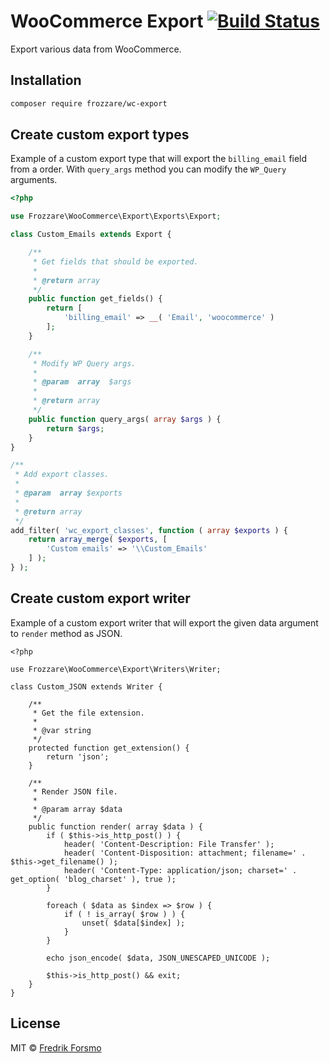 # WooCommerce Export [![Build Status](https://travis-ci.org/frozzare/wc-export.svg?branch=master)](https://travis-ci.org/frozzare/wc-export)

Export various data from WooCommerce.

## Installation

```sh
composer require frozzare/wc-export
```

## Create custom export types

Example of a custom export type that will export the `billing_email` field from a order. With `query_args` method you can modify the `WP_Query` arguments.

```php
<?php

use Frozzare\WooCommerce\Export\Exports\Export;

class Custom_Emails extends Export {

	/**
	 * Get fields that should be exported.
	 *
	 * @return array
	 */
	public function get_fields() {
		return [
			'billing_email' => __( 'Email', 'woocommerce' )
		];
	}

	/**
	 * Modify WP Query args.
	 *
	 * @param  array  $args
	 *
	 * @return array
	 */
	public function query_args( array $args ) {
		return $args;
	}
}

/**
 * Add export classes.
 *
 * @param  array $exports
 *
 * @return array
 */
add_filter( 'wc_export_classes', function ( array $exports ) {
	return array_merge( $exports, [
		'Custom emails' => '\\Custom_Emails'
	] );
} );
```

## Create custom export writer

Example of a custom export writer that will export the given data argument to `render` method as JSON.

```
<?php

use Frozzare\WooCommerce\Export\Writers\Writer;

class Custom_JSON extends Writer {

	/**
	 * Get the file extension.
	 *
	 * @var string
	 */
	protected function get_extension() {
		return 'json';
	}

	/**
	 * Render JSON file.
	 *
	 * @param array $data
	 */
	public function render( array $data ) {
		if ( $this->is_http_post() ) {
			header( 'Content-Description: File Transfer' );
			header( 'Content-Disposition: attachment; filename=' . $this->get_filename() );
			header( 'Content-Type: application/json; charset=' . get_option( 'blog_charset' ), true );
		}

		foreach ( $data as $index => $row ) {
			if ( ! is_array( $row ) ) {
				unset( $data[$index] );
			}
		}

		echo json_encode( $data, JSON_UNESCAPED_UNICODE );

		$this->is_http_post() && exit;
	}
}
```

## License

MIT © [Fredrik Forsmo](https://github.com/frozzare)
